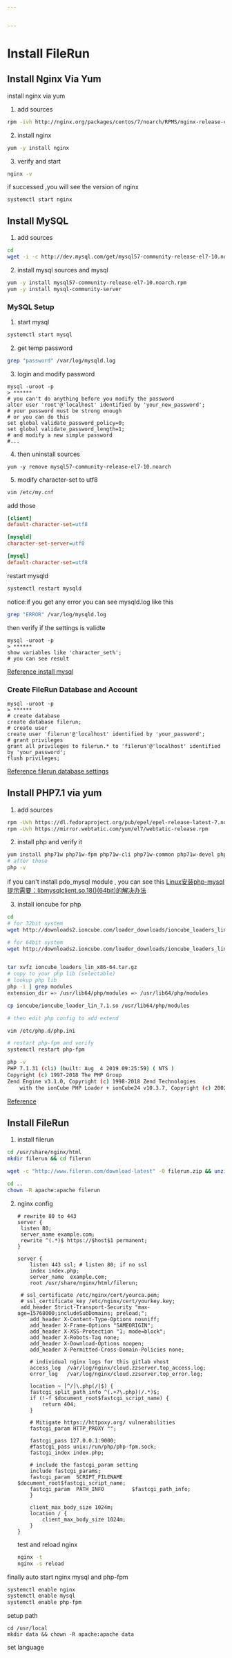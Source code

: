 ```yaml
---


---
```




# Install FileRun



## Install Nginx Via Yum

install nginx via yum

1. add sources

```bash
rpm -ivh http://nginx.org/packages/centos/7/noarch/RPMS/nginx-release-centos-7-0.el7.ngx.noarch.rpm
```

2. install nginx

```bash
yum -y install nginx
```

3. verify and start

```bash
nginx -v
```

 if successed ,you will see the version of nginx

```
systemctl start nginx
```





## Install MySQL

1. add sources

```bash
cd 
wget -i -c http://dev.mysql.com/get/mysql57-community-release-el7-10.noarch.rpm
```

2. install mysql sources and mysql

```bash
yum -y install mysql57-community-release-el7-10.noarch.rpm
yum -y install mysql-community-server
```

### MySQL Setup

1. start mysql

```bash
systemctl start mysql
```

2. get temp password

```bash
grep "password" /var/log/mysqld.log
```

3. login and modify password

```mysql
mysql -uroot -p
> ******
# you can't do anything before you modify the password
alter user 'root'@'localhost' identified by 'your_new_password';
# your password must be strong enough
# or you can do this
set global validate_password_policy=0;
set global validate_password_length=1;
# and modify a new simple password
#...

```

4. then uninstall sources

```
yum -y remove mysql57-community-release-el7-10.noarch
```

5. modify character-set to utf8

```bash
vim /etc/my.cnf
```

add those 

```ini
[client]
default-character-set=utf8

[mysqld]
character-set-server=utf8

[mysql]
default-character-set=utf8

```

restart mysqld

```bash
systemctl restart mysqld
```

notice:if you get any error you can see mysqld.log like this

```bash
grep "ERROR" /var/log/mysqld.log
```

then verify if the settings is validte

```mysql
mysql -uroot -p
> ******
show variables like 'character_set%';
# you can see result
```

[Reference install mysql](https://blog.csdn.net/baidu_32872293/article/details/80557668)

### Create FileRun Database and Account

```mysql
mysql -uroot -p
> ******
# create database
create database filerun;
# create user
create user 'filerun'@'localhost' identified by 'your_password';
# grant privileges
grant all privileges to filerun.* to 'filerun'@'localhost' identified by 'your_password';
flush privileges;

```

[Reference filerun database settings](https://timelate.com/archives/install-filerun-on-ubuntu.html)

## Install PHP7.1 via yum

1. add sources

```bash
rpm -Uvh https://dl.fedoraproject.org/pub/epel/epel-release-latest-7.noarch.rpm
rpm -Uvh https://mirror.webtatic.com/yum/el7/webtatic-release.rpm
```

2. install php and verify it

```bash
yum install php71w php71w-fpm php71w-cli php71w-common php71w-devel php71w-gd php71w-pdo php71w-mysql php71w-mbstring php71w-bcmath
# after those
php -v
```

if you can't install pdo_mysql module , you can see this [Linux安装php-mysql提示需要：libmysqlclient.so.18()(64bit)的解决办法](https://blog.csdn.net/ckg8933/article/details/83379279)

3. install ioncube for php

```bash
cd 
# for 32bit system
wget http://downloads2.ioncube.com/loader_downloads/ioncube_loaders_lin_x86.tar.gz

# for 64bit system
wget http://downloads2.ioncube.com/loader_downloads/ioncube_loaders_lin_x86-64.tar.gz


tar xvfz ioncube_loaders_lin_x86-64.tar.gz
# copy to your php lib (selectable)
# lookup php lib
php -i | grep modules
extension_dir => /usr/lib64/php/modules => /usr/lib64/php/modules

cp ioncube/ioncube_loader_lin_7.1.so /usr/lib64/php/modules

# then edit php config to add extend

vim /etc/php.d/php.ini

# restart php-fpm and verify
systemctl restart php-fpm

php -v
PHP 7.1.31 (cli) (built: Aug  4 2019 09:25:59) ( NTS )
Copyright (c) 1997-2018 The PHP Group
Zend Engine v3.1.0, Copyright (c) 1998-2018 Zend Technologies
    with the ionCube PHP Loader + ionCube24 v10.3.7, Copyright (c) 2002-2019, by ionCube Ltd.
```

[Reference](http://www.thinkphp.cn/topic/50696.html)

## Install FileRun

1. install filerun

```bash
cd /usr/share/nginx/html
mkdir filerun && cd filerun

wget -c "http://www.filerun.com/download-latest" -O filerun.zip && unzip filerun.zip && rm filerun.zip

cd ..
chown -R apache:apache filerun

```

2. nginx config 

   ```nginx
   # rewrite 80 to 443
   server {
   	listen 80;
   	server_name example.com;
   	rewrite ^(.*)$ https://$host$1 permanent;
   }
   
   server {
       listen 443 ssl; # listen 80; if no ssl
       index index.php;   
       server_name  example.com;
       root /usr/share/nginx/html/filerun;
   
   	# ssl_certificate /etc/nginx/cert/yourca.pem;	
   	# ssl_certificate_key /etc/nginx/cert/yourkey.key;
   	add_header Strict-Transport-Security "max-age=15768000;includeSubDomains; preload;";
       add_header X-Content-Type-Options nosniff;
       add_header X-Frame-Options "SAMEORIGIN";
       add_header X-XSS-Protection "1; mode=block";
       add_header X-Robots-Tag none;
       add_header X-Download-Options noopen;
       add_header X-Permitted-Cross-Domain-Policies none;	
   
       # individual nginx logs for this gitlab vhost
       access_log  /var/log/nginx/cloud.zzserver.top_access.log;
       error_log   /var/log/nginx/cloud.zzserver.top_error.log;
           
       location ~ [^/]\.php(/|$) {
       fastcgi_split_path_info ^(.+?\.php)(/.*)$;
       if (!-f $document_root$fastcgi_script_name) {
           return 404;
       }
   
       # Mitigate https://httpoxy.org/ vulnerabilities
       fastcgi_param HTTP_PROXY "";
   
       fastcgi_pass 127.0.0.1:9000;
       #fastcgi_pass unix:/run/php/php-fpm.sock;
       fastcgi_index index.php;
   
       # include the fastcgi_param setting
       include fastcgi_params;    
       fastcgi_param  SCRIPT_FILENAME   $document_root$fastcgi_script_name;
       fastcgi_param  PATH_INFO         $fastcgi_path_info;
       }
   
       client_max_body_size 1024m; 
       location / {
           client_max_body_size 1024m; 
       }
   }
   
   ```

   

   test and reload nginx

   ```bash
   nginx -t
   nginx -s reload
   ```



finally auto start nginx mysql and php-fpm

```bash
systemctl enable nginx
systemctl enable mysql
systemctl enable php-fpm
```



setup path

```
cd /usr/local
mkdir data && chown -R apache:apache data

```



set language

